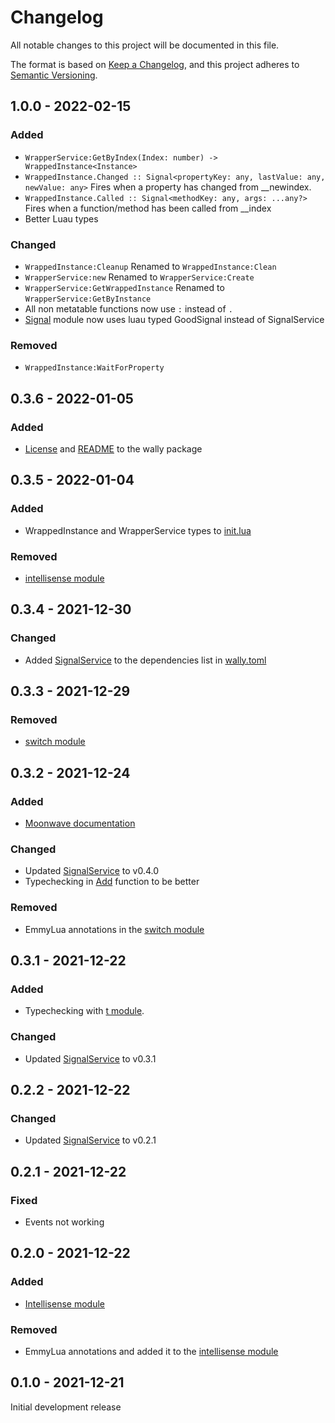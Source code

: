 # Changelog
All notable changes to this project will be documented in this file.

The format is based on [Keep a Changelog](https://keepachangelog.com/en/1.0.0/),
and this project adheres to [Semantic Versioning](https://semver.org/spec/v2.0.0.html).

## 1.0.0 - 2022-02-15
### Added

- ```WrapperService:GetByIndex(Index: number) -> WrappedInstance<Instance>```
- ```WrappedInstance.Changed :: Signal<propertyKey: any, lastValue: any, newValue: any>``` Fires when a property has changed from __newindex.
- ```WrappedInstance.Called :: Signal<methodKey: any, args: ...any?>``` Fires when a function/method has been called from __index
- Better Luau types

### Changed

- ```WrappedInstance:Cleanup``` Renamed to ```WrappedInstance:Clean```
- ```WrapperService:new``` Renamed to ```WrapperService:Create```
- ```WrapperService:GetWrappedInstance``` Renamed to ```WrapperService:GetByInstance```
- All non metatable functions now use `:` instead of `.`
- [Signal](src/Signal.lua) module now uses luau typed GoodSignal instead of SignalService

### Removed

- ```WrappedInstance:WaitForProperty```

## 0.3.6 - 2022-01-05
### Added

- [License](LICENSE.md) and [README](README.md) to the wally package

## 0.3.5 - 2022-01-04
### Added

- WrappedInstance and WrapperService types to [init.lua](src/init.lua)

### Removed

- [intellisense module](src/intellisense.lua)

## 0.3.4 - 2021-12-30
### Changed

- Added [SignalService](https://wally.run/package/zxibs/signalservice) to the dependencies list in [wally.toml](https://github.com/zxibs/WrapperService/blob/main/src/wally.toml)

## 0.3.3 - 2021-12-29
### Removed

- [switch module](src/switch.lua)

## 0.3.2 - 2021-12-24
### Added

- [Moonwave documentation](https://zxibs.github.io/WrapperService/)

### Changed

- Updated [SignalService](https://wally.run/package/zxibs/signalservice) to v0.4.0
- Typechecking in [Add](src/Add.lua) function to be better

### Removed

- EmmyLua annotations in the [switch module](src/switch.lua)

## 0.3.1 - 2021-12-22
### Added

- Typechecking with [t module](https://github.com/osyrisrblx/t).

### Changed

- Updated [SignalService](https://wally.run/package/zxibs/signalservice) to v0.3.1

## 0.2.2 - 2021-12-22
### Changed

- Updated [SignalService](https://wally.run/package/zxibs/signalservice) to v0.2.1

## 0.2.1 - 2021-12-22
### Fixed

- Events not working

## 0.2.0 - 2021-12-22
### Added

- [Intellisense module](src/intellisense.lua)

### Removed

- EmmyLua annotations and added it to the [intellisense module](src/intellisense.lua)

## 0.1.0 - 2021-12-21

Initial development release
